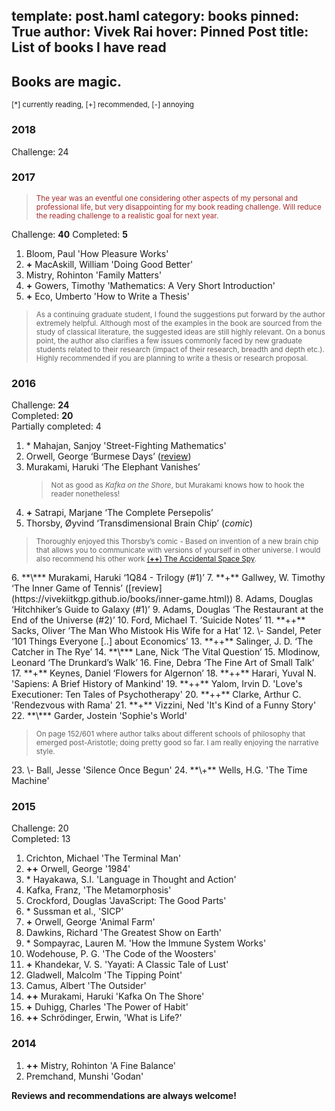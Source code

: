 template: post.haml
category: books
pinned: True
author: Vivek Rai
hover: Pinned Post
title: List of books I have read
---
Books are magic.
---

<small>[*] currently reading, [+] recommended, [-] annoying</small>

### 2018

Challenge: 24

### 2017

<blockquote><small style="color:brown;"> The year was an eventful one considering other aspects of my
personal and professional life, but very disappointing for my book reading
challenge. Will reduce the reading challenge to a realistic goal for next
year.</small></blockquote>

Challenge: **40**
Completed: **5**

1. Bloom, Paul 'How Pleasure Works'
2. **+** MacAskill, William 'Doing Good Better'
3. Mistry, Rohinton 'Family Matters'
4. **+** Gowers, Timothy 'Mathematics: A Very Short Introduction'
5. **+** Eco, Umberto 'How to Write a Thesis'
  <blockquote> <small> As a continuing graduate student, I found the suggestions put forward
  by the author extremely helpful. Although most of the examples in the book are
  sourced from the study of classical literature, the suggested ideas are
  still highly relevant. On a bonus point, the author also clarifies a few issues
  commonly faced by new graduate students related to their research (impact of
  their research, breadth and depth etc.). Highly recommended if you are
  planning to write a thesis or research proposal. </small> </blockquote>

### 2016

Challenge: **24**<br>
Completed: **20**<br>
Partially completed: 4

1. \* Mahajan, Sanjoy 'Street-Fighting Mathematics'
2. Orwell, George ‘Burmese Days’ ([review](https://vivekiitkgp.github.io/books/burmese-days.html))
3. Murakami, Haruki ‘The Elephant Vanishes’ <br> <blockquote> <small> Not as
   good as <i>Kafka on the Shore</i>, but Murakami knows how to hook the reader
   nonetheless!</small> </blockquote>
4. **+** Satrapi, Marjane ‘The Complete Persepolis’
5. Thorsby, Øyvind ‘Transdimensional Brain Chip’ (*comic*)<br>
  <blockquote>
  <small> Thoroughly enjoyed this Thorsby’s comic - Based on invention of a new
  brain chip that allows you to communicate with versions of yourself in other
  universe. I would also recommend his other work <a
  href="http://spacespy.thecomicseries.com/Mycomics/"> (<b>++</b>) The Accidental Space
  Spy</a>.</small>
  </blockquote>
6. **\*** Murakami, Haruki ‘1Q84 - Trilogy (#1)’
7. **+** Gallwey, W. Timothy ‘The Inner Game of Tennis’ ([review](https://vivekiitkgp.github.io/books/inner-game.html))
8. Adams, Douglas ‘Hitchhiker’s Guide to Galaxy (#1)’
9. Adams, Douglas ‘The Restaurant at the End of the Universe (#2)’
10. Ford, Michael T. ‘Suicide Notes’
11. **++** Sacks, Oliver ‘The Man Who Mistook His Wife for a Hat’
12. \- Sandel, Peter ‘101 Things Everyone [..] about Economics’
13. **++** Salinger, J. D. ‘The Catcher in The Rye’
14. **\*** Lane, Nick ‘The Vital Question’
15. Mlodinow, Leonard ‘The Drunkard’s Walk’
16. Fine, Debra ‘The Fine Art of Small Talk’
17. **+** Keynes, Daniel ‘Flowers for Algernon’
18. **++** Harari, Yuval N. 'Sapiens: A Brief History of Mankind'
19. **++** Yalom, Irvin D. 'Love's Executioner: Ten Tales of Psychotherapy'
20. **++** Clarke, Arthur C. 'Rendezvous with Rama'
21. **+** Vizzini, Ned 'It's Kind of a Funny Story'
22. **\*** Garder, Jostein 'Sophie's World'
  <blockquote>
  <small>On page 152/601 where author talks about different schools of
  philosophy that emerged post-Aristotle; doing pretty good so far. I am really enjoying the
  narrative style.</small> </blockquote>
23. \- Ball, Jesse 'Silence Once Begun'
24. **\+** Wells, H.G. 'The Time Machine'

### 2015

Challenge: 20 <br>
Completed: 13

1. Crichton, Michael 'The Terminal Man'
2. **++** Orwell, George '1984'
3. \* Hayakawa, S.I. 'Language in Thought and Action'
4. Kafka, Franz, 'The Metamorphosis'
5. Crockford, Douglas 'JavaScript: The Good Parts'
6. \* Sussman et al., 'SICP'
7. **+** Orwell, George 'Animal Farm'
8. Dawkins, Richard 'The Greatest Show on Earth'
9. \* Sompayrac, Lauren M. 'How the Immune System Works'
10. Wodehouse, P. G. 'The Code of the Woosters'
11. **+** Khandekar, V. S. 'Yayati: A Classic Tale of Lust'
12. Gladwell, Malcolm 'The Tipping Point'
13. Camus, Albert 'The Outsider'
14. **++** Murakami, Haruki 'Kafka On The Shore'
15. **+** Duhigg, Charles 'The Power of Habit'
16. **++** Schrödinger, Erwin, 'What is Life?'

### 2014

1. **++** Mistry, Rohinton 'A Fine Balance'
2. Premchand, Munshi 'Godan'

**Reviews and recommendations are always welcome!**
